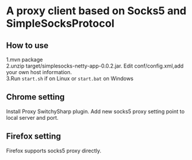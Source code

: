 A proxy client based on Socks5 and SimpleSocksProtocol
====

How to use
---
1.mvn package  
2.unzip target/simplesocks-netty-app-0.0.2.jar. Edit conf/config.xml,add your own host information.  
3.Run `start.sh` if on Linux or `start.bat` on Windows  

Chrome setting
---
Install Proxy SwitchySharp plugin. Add new socks5 proxy setting point to local server and port.

Firefox setting
---
Firefox supports socks5 proxy directly.

 